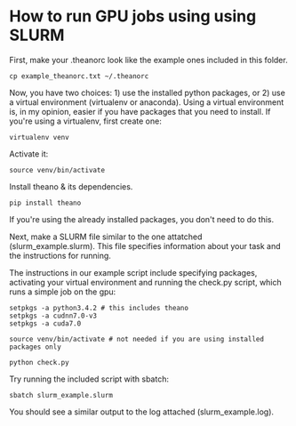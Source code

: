 # How to run GPU jobs using using SLURM
First, make your .theanorc look like the example ones included in this folder.

	cp example_theanorc.txt ~/.theanorc

Now, you have two choices: 1) use the installed python packages, or 2) use a virtual environment (virtualenv or anaconda). Using a virtual environment is, in my opinion, easier if you have packages that you need to install. If you're using a virtualenv, first create one:

	virtualenv venv

Activate it:

	source venv/bin/activate

Install theano & its dependencies.

	pip install theano

If you're using the already installed packages, you don't need to do this.

Next, make a SLURM file similar to the one attatched (slurm_example.slurm). This file specifies information about your task and the instructions for running.

The instructions in our example script include specifying packages, activating your virtual environment and running the check.py script, which runs a simple job on the gpu:

	setpkgs -a python3.4.2 # this includes theano
	setpkgs -a cudnn7.0-v3
	setpkgs -a cuda7.0

	source venv/bin/activate # not needed if you are using installed packages only

	python check.py

Try running the included script with sbatch:

	sbatch slurm_example.slurm

You should see a similar output to the log attached (slurm_example.log).
